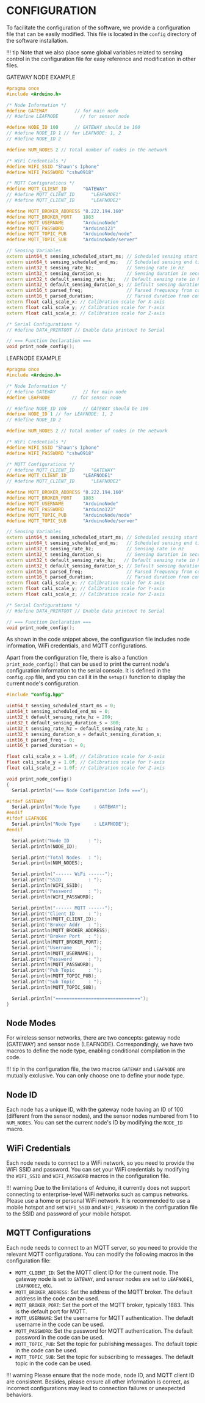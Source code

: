 # CONFIGURATION

To facilitate the configuration of the software, we provide a configuration file that can be easily modified. This file is located in the `config` directory of the software installation.

!!! tip
    Note that we also place some global variables related to sensing control in the configuration file for easy reference and modification in other files.

GATEWAY NODE EXAMPLE

```cpp
#pragma once
#include <Arduino.h>

/* Node Information */
#define GATEWAY          // for main node
// #define LEAFNODE        // for sensor node

#define NODE_ID 100      // GATEWAY should be 100
// #define NODE_ID 1 // for LEAFNODE: 1, 2
// #define NODE_ID 2

#define NUM_NODES 2 // Total number of nodes in the network

/* WiFi Credentials */
#define WIFI_SSID "Shaun's Iphone"
#define WIFI_PASSWORD "cshw0918"

/* MQTT Configurations */
#define MQTT_CLIENT_ID      "GATEWAY"
// #define MQTT_CLIENT_ID      "LEAFNODE1"
// #define MQTT_CLIENT_ID      "LEAFNODE2"

#define MQTT_BROKER_ADDRESS "8.222.194.160"
#define MQTT_BROKER_PORT    1883
#define MQTT_USERNAME       "ArduinoNode"
#define MQTT_PASSWORD       "Arduino123"
#define MQTT_TOPIC_PUB      "ArduinoNode/node"
#define MQTT_TOPIC_SUB      "ArduinoNode/server"

// Sensing Variables 
extern uint64_t sensing_scheduled_start_ms; // Scheduled sensing start time (Unix ms)
extern uint64_t sensing_scheduled_end_ms;   // Scheduled sensing end time (Unix ms)
extern uint32_t sensing_rate_hz;            // Sensing rate in Hz
extern uint32_t sensing_duration_s;         // Sensing duration in seconds
extern uint32_t default_sensing_rate_hz;   // Default sensing rate in Hz
extern uint32_t default_sensing_duration_s; // Default sensing duration in seconds
extern uint16_t parsed_freq;                // Parsed frequency from command
extern uint16_t parsed_duration;            // Parsed duration from command
extern float cali_scale_x; // Calibration scale for X-axis
extern float cali_scale_y; // Calibration scale for Y-axis
extern float cali_scale_z; // Calibration scale for Z-axis

/* Serial Configurations */
// #define DATA_PRINTOUT // Enable data printout to Serial

// === Function Declaration ===
void print_node_config();


```

LEAFNODE EXAMPLE

```cpp
#pragma once
#include <Arduino.h>

/* Node Information */
// #define GATEWAY          // for main node
#define LEAFNODE        // for sensor node

// #define NODE_ID 100      // GATEWAY should be 100
#define NODE_ID 1 // for LEAFNODE: 1, 2
// #define NODE_ID 2

#define NUM_NODES 2 // Total number of nodes in the network

/* WiFi Credentials */
#define WIFI_SSID "Shaun's Iphone"
#define WIFI_PASSWORD "cshw0918"

/* MQTT Configurations */
// #define MQTT_CLIENT_ID      "GATEWAY"
#define MQTT_CLIENT_ID      "LEAFNODE1"
// #define MQTT_CLIENT_ID      "LEAFNODE2"

#define MQTT_BROKER_ADDRESS "8.222.194.160"
#define MQTT_BROKER_PORT    1883
#define MQTT_USERNAME       "ArduinoNode"
#define MQTT_PASSWORD       "Arduino123"
#define MQTT_TOPIC_PUB      "ArduinoNode/node"
#define MQTT_TOPIC_SUB      "ArduinoNode/server"

// Sensing Variables 
extern uint64_t sensing_scheduled_start_ms; // Scheduled sensing start time (Unix ms)
extern uint64_t sensing_scheduled_end_ms;   // Scheduled sensing end time (Unix ms)
extern uint32_t sensing_rate_hz;            // Sensing rate in Hz
extern uint32_t sensing_duration_s;         // Sensing duration in seconds
extern uint32_t default_sensing_rate_hz;   // Default sensing rate in Hz
extern uint32_t default_sensing_duration_s; // Default sensing duration in seconds
extern uint16_t parsed_freq;                // Parsed frequency from command
extern uint16_t parsed_duration;            // Parsed duration from command
extern float cali_scale_x; // Calibration scale for X-axis
extern float cali_scale_y; // Calibration scale for Y-axis
extern float cali_scale_z; // Calibration scale for Z-axis

/* Serial Configurations */
// #define DATA_PRINTOUT // Enable data printout to Serial

// === Function Declaration ===
void print_node_config();

```

As shown in the code snippet above, the configuration file includes node information, WiFi credentials, and MQTT configurations.

Apart from the configuration file, there is also a function `print_node_config()` that can be used to print the current node's configuration information to the serial console. It is defined in the `config.cpp` file, and you can call it in the `setup()` function to display the current node's configuration.

```cpp
#include "config.hpp"

uint64_t sensing_scheduled_start_ms = 0;
uint64_t sensing_scheduled_end_ms = 0;
uint32_t default_sensing_rate_hz = 200;
uint32_t default_sensing_duration_s = 300;
uint32_t sensing_rate_hz = default_sensing_rate_hz ;
uint32_t sensing_duration_s = default_sensing_duration_s;
uint16_t parsed_freq = 0;
uint16_t parsed_duration = 0;

float cali_scale_x = 1.0f; // Calibration scale for X-axis
float cali_scale_y = 1.0f; // Calibration scale for Y-axis
float cali_scale_z = 1.0f; // Calibration scale for Z-axis

void print_node_config()
{
  Serial.println("=== Node Configuration Info ===");

#ifdef GATEWAY
  Serial.println("Node Type     : GATEWAY");
#endif
#ifdef LEAFNODE
  Serial.println("Node Type     : LEAFNODE");
#endif

  Serial.print("Node ID       : ");
  Serial.println(NODE_ID);

  Serial.print("Total Nodes   : ");
  Serial.println(NUM_NODES);

  Serial.println("------ WiFi ------");
  Serial.print("SSID          : ");
  Serial.println(WIFI_SSID);
  Serial.print("Password      : ");
  Serial.println(WIFI_PASSWORD);

  Serial.println("------ MQTT ------");
  Serial.print("Client ID     : ");
  Serial.println(MQTT_CLIENT_ID);
  Serial.print("Broker Addr   : ");
  Serial.println(MQTT_BROKER_ADDRESS);
  Serial.print("Broker Port   : ");
  Serial.println(MQTT_BROKER_PORT);
  Serial.print("Username      : ");
  Serial.println(MQTT_USERNAME);
  Serial.print("Password      : ");
  Serial.println(MQTT_PASSWORD);
  Serial.print("Pub Topic     : ");
  Serial.println(MQTT_TOPIC_PUB);
  Serial.print("Sub Topic     : ");
  Serial.println(MQTT_TOPIC_SUB);

  Serial.println("===============================");
}

```

## Node Modes

For wireless sensor networks, there are two concepts: gateway node (GATEWAY) and sensor node (LEAFNODE). Correspondingly, we have two macros to define the node type, enabling conditional compilation in the code.

!!! tip 
    In the configuration file, the two macros `GATEWAY` and `LEAFNODE` are mutually exclusive. You can only choose one to define your node type.

## Node ID

Each node has a unique ID, with the gateway node having an ID of 100 (different from the sensor nodes), and the sensor nodes numbered from 1 to `NUM_NODES`. You can set the current node's ID by modifying the `NODE_ID` macro.

## WiFi Credentials

Each node needs to connect to a WiFi network, so you need to provide the WiFi SSID and password. You can set your WiFi credentials by modifying the `WIFI_SSID` and `WIFI_PASSWORD` macros in the configuration file.

!!! warning
    Due to the limitations of Arduino, it currently does not support connecting to enterprise-level WiFi networks such as campus networks. Please use a home or personal WiFi network. It is recommended to use a mobile hotspot and set `WIFI_SSID` and `WIFI_PASSWORD` in the configuration file to the SSID and password of your mobile hotspot.

## MQTT Configurations

Each node needs to connect to an MQTT server, so you need to provide the relevant MQTT configurations. You can modify the following macros in the configuration file:

- `MQTT_CLIENT_ID`: Set the MQTT client ID for the current node. The gateway node is set to `GATEWAY`, and sensor nodes are set to `LEAFNODE1`, `LEAFNODE2`, etc.
- `MQTT_BROKER_ADDRESS`: Set the address of the MQTT broker. The default address in the code can be used.
- `MQTT_BROKER_PORT`: Set the port of the MQTT broker, typically 1883. This is the default port for MQTT.
- `MQTT_USERNAME`: Set the username for MQTT authentication. The default username in the code can be used.
- `MQTT_PASSWORD`: Set the password for MQTT authentication. The default password in the code can be used.
- `MQTT_TOPIC_PUB`: Set the topic for publishing messages. The default topic in the code can be used.
- `MQTT_TOPIC_SUB`: Set the topic for subscribing to messages. The default topic in the code can be used.

!!! warning
    Please ensure that the node mode, node ID, and MQTT client ID are consistent. Besides, please ensure all other information is correct, as incorrect configurations may lead to connection failures or unexpected behaviors.